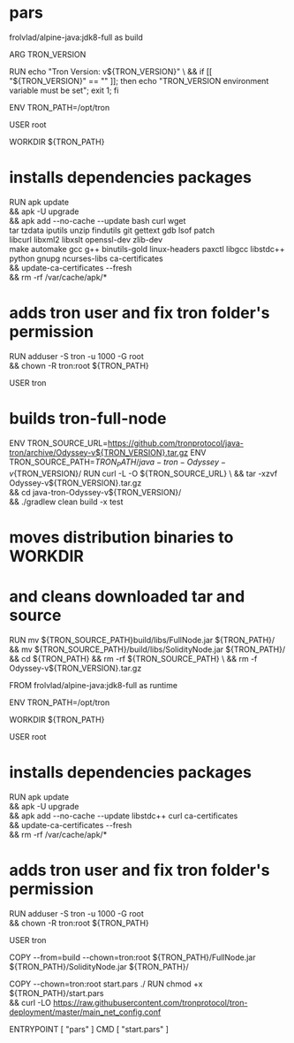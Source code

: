 # pars
frolvlad/alpine-java:jdk8-full as build

ARG TRON_VERSION

RUN echo "Tron Version: v${TRON_VERSION}" \
    && if [[ "${TRON_VERSION}" == "" ]]; then echo "TRON_VERSION environment variable must be set"; exit 1; fi

ENV TRON_PATH=/opt/tron

USER root

WORKDIR ${TRON_PATH}

# installs dependencies packages
RUN apk update \
    && apk -U upgrade \
    && apk add --no-cache --update bash curl wget \
        tar tzdata iputils unzip findutils git gettext gdb lsof patch \
        libcurl libxml2 libxslt openssl-dev zlib-dev \
        make automake gcc g++ binutils-gold linux-headers paxctl libgcc libstdc++ \
        python gnupg ncurses-libs ca-certificates \
    && update-ca-certificates --fresh \
    && rm -rf /var/cache/apk/*

# adds tron user and fix tron folder's permission
RUN	adduser -S tron -u 1000 -G root \
    && chown -R tron:root ${TRON_PATH}

USER tron

# builds tron-full-node
ENV TRON_SOURCE_URL=https://github.com/tronprotocol/java-tron/archive/Odyssey-v${TRON_VERSION}.tar.gz
ENV TRON_SOURCE_PATH=${TRON_PATH}/java-tron-Odyssey-v${TRON_VERSION}/
RUN curl -L -O ${TRON_SOURCE_URL} \
    && tar -xzvf Odyssey-v${TRON_VERSION}.tar.gz \
    && cd java-tron-Odyssey-v${TRON_VERSION}/ \
    && ./gradlew clean build -x test
    
# moves distribution binaries to WORKDIR
# and cleans downloaded tar and source
RUN mv ${TRON_SOURCE_PATH}build/libs/FullNode.jar ${TRON_PATH}/ \
    && mv ${TRON_SOURCE_PATH}/build/libs/SolidityNode.jar ${TRON_PATH}/ \
    && cd ${TRON_PATH} && rm -rf ${TRON_SOURCE_PATH} \
    && rm -f Odyssey-v${TRON_VERSION}.tar.gz

FROM frolvlad/alpine-java:jdk8-full as runtime

ENV TRON_PATH=/opt/tron

WORKDIR ${TRON_PATH}

USER root

# installs dependencies packages
RUN apk update \
    && apk -U upgrade \
    && apk add --no-cache --update libstdc++ curl ca-certificates \
    && update-ca-certificates --fresh \
    && rm -rf /var/cache/apk/*

# adds tron user and fix tron folder's permission
RUN	adduser -S tron -u 1000 -G root \
    && chown -R tron:root ${TRON_PATH}

USER tron

COPY --from=build --chown=tron:root ${TRON_PATH}/FullNode.jar ${TRON_PATH}/SolidityNode.jar ${TRON_PATH}/

COPY --chown=tron:root start.pars ./
RUN	chmod +x ${TRON_PATH}/start.pars \
    && curl -LO https://raw.githubusercontent.com/tronprotocol/tron-deployment/master/main_net_config.conf

ENTRYPOINT [ "pars" ]
CMD [ "start.pars" ]
